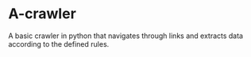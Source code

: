 # A-crawler
A basic crawler in python that navigates through links and extracts data according to the defined rules.
